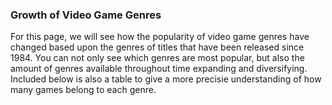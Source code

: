 ### Growth of Video Game Genres

For this page, we will see how the popularity of video game genres have changed based upon the genres of titles that have been released since 1984.  You can not only see which genres are most popular, but also the amount of genres available throughout time expanding and diversifying.  Included below is also a table to give a more precisie understanding of how many games belong to each genre.
